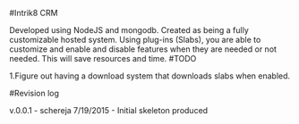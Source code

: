 #Intrik8 CRM

Developed using NodeJS and mongodb.  Created as being a fully customizable hosted system.  Using plug-ins (Slabs), you are able to customize and enable and disable features when they are needed or not needed.  This will save resources and time.
#TODO


1.Figure out having a download system that downloads slabs when enabled.


#Revision log

v.0.0.1 - schereja 7/19/2015 - Initial skeleton produced
